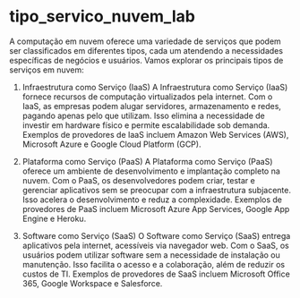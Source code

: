 # tipo_servico_nuvem_lab


A computação em nuvem oferece uma variedade de serviços que podem ser classificados em diferentes tipos, cada um atendendo a necessidades específicas de negócios e usuários. Vamos explorar os principais tipos de serviços em nuvem:

1. Infraestrutura como Serviço (IaaS)
A Infraestrutura como Serviço (IaaS) fornece recursos de computação virtualizados pela internet. Com o IaaS, as empresas podem alugar servidores, armazenamento e redes, pagando apenas pelo que utilizam. Isso elimina a necessidade de investir em hardware físico e permite escalabilidade sob demanda. Exemplos de provedores de IaaS incluem Amazon Web Services (AWS), Microsoft Azure e Google Cloud Platform (GCP).

2. Plataforma como Serviço (PaaS)
A Plataforma como Serviço (PaaS) oferece um ambiente de desenvolvimento e implantação completo na nuvem. Com o PaaS, os desenvolvedores podem criar, testar e gerenciar aplicativos sem se preocupar com a infraestrutura subjacente. Isso acelera o desenvolvimento e reduz a complexidade. Exemplos de provedores de PaaS incluem Microsoft Azure App Services, Google App Engine e Heroku.

3. Software como Serviço (SaaS)
O Software como Serviço (SaaS) entrega aplicativos pela internet, acessíveis via navegador web. Com o SaaS, os usuários podem utilizar software sem a necessidade de instalação ou manutenção. Isso facilita o acesso e a colaboração, além de reduzir os custos de TI. Exemplos de provedores de SaaS incluem Microsoft Office 365, Google Workspace e Salesforce.
